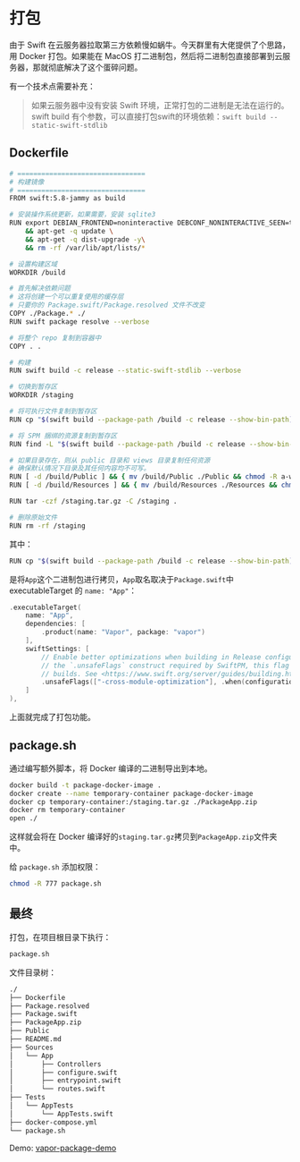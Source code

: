 # 打包

由于 Swift 在云服务器拉取第三方依赖慢如蜗牛。今天群里有大佬提供了个思路，用 Docker 打包。如果能在 MacOS 打二进制包，然后将二进制包直接部署到云服务器，那就彻底解决了这个蛋碎问题。

有一个技术点需要补充：

> 如果云服务器中没有安装 Swift 环境，正常打包的二进制是无法在运行的。swift build 有个参数，可以直接打包swift的环境依赖：`swift build --static-swift-stdlib`

## Dockerfile

```sh
# ================================
# 构建镜像
# ================================
FROM swift:5.8-jammy as build

# 安装操作系统更新，如果需要，安装 sqlite3
RUN export DEBIAN_FRONTEND=noninteractive DEBCONF_NONINTERACTIVE_SEEN=true \
    && apt-get -q update \
    && apt-get -q dist-upgrade -y\
    && rm -rf /var/lib/apt/lists/*

# 设置构建区域
WORKDIR /build

# 首先解决依赖问题
# 这将创建一个可以重复使用的缓存层
# 只要你的 Package.swift/Package.resolved 文件不改变
COPY ./Package.* ./
RUN swift package resolve --verbose

# 将整个 repo 复制到容器中
COPY . .

# 构建
RUN swift build -c release --static-swift-stdlib --verbose

# 切换到暂存区
WORKDIR /staging

# 将可执行文件复制到暂存区
RUN cp "$(swift build --package-path /build -c release --show-bin-path)/App" ./

# 将 SPM 捆绑的资源复制到暂存区
RUN find -L "$(swift build --package-path /build -c release --show-bin-path)/" -regex '.*\.resources$' -exec cp -Ra {} ./ \;

# 如果目录存在，则从 public 目录和 views 目录复制任何资源
# 确保默认情况下目录及其任何内容均不可写。
RUN [ -d /build/Public ] && { mv /build/Public ./Public && chmod -R a-w ./Public; } || true
RUN [ -d /build/Resources ] && { mv /build/Resources ./Resources && chmod -R a-w ./Resources; } || true

RUN tar -czf /staging.tar.gz -C /staging .

# 删除原始文件
RUN rm -rf /staging
```

其中：

```sh
RUN cp "$(swift build --package-path /build -c release --show-bin-path)/App" ./
```

是将`App`这个二进制包进行拷贝，`App`取名取决于`Package.swift`中 executableTarget 的 `name: "App"`：

```swift
.executableTarget(
    name: "App",
    dependencies: [
        .product(name: "Vapor", package: "vapor")
    ],
    swiftSettings: [
        // Enable better optimizations when building in Release configuration. Despite the use of
        // the `.unsafeFlags` construct required by SwiftPM, this flag is recommended for Release
        // builds. See <https://www.swift.org/server/guides/building.html#building-for-production> for details.
        .unsafeFlags(["-cross-module-optimization"], .when(configuration: .release))
    ]
),     
```

上面就完成了打包功能。

## package.sh

通过编写额外脚本，将 Docker 编译的二进制导出到本地。

```sh
docker build -t package-docker-image .
docker create --name temporary-container package-docker-image
docker cp temporary-container:/staging.tar.gz ./PackageApp.zip
docker rm temporary-container
open ./
```

这样就会将在 Docker 编译好的`staging.tar.gz`拷贝到`PackageApp.zip`文件夹中。

给 `package.sh` 添加权限：

```sh
chmod -R 777 package.sh
```

## 最终

打包，在项目根目录下执行：

```sh
package.sh
```

文件目录树：

```sh
./
├── Dockerfile
├── Package.resolved
├── Package.swift
├── PackageApp.zip
├── Public
├── README.md
├── Sources
│   └── App
│       ├── Controllers
│       ├── configure.swift
│       ├── entrypoint.swift
│       └── routes.swift
├── Tests
│   └── AppTests
│       └── AppTests.swift
├── docker-compose.yml
└── package.sh
```

Demo: [vapor-package-demo](https://github.com/swiftdo/vapor-package-demo)

